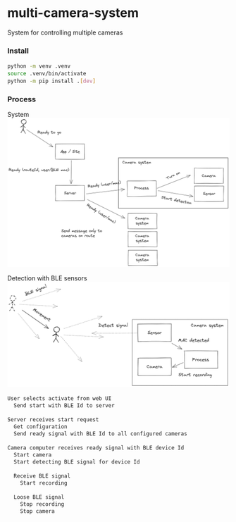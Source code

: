 # multi-camera-system

System for controlling multiple cameras

### Install

```sh
python -m venv .venv
source .venv/bin/activate
python -m pip install .[dev]
```

### Process

System
![System](docs/system.excalidraw.png)

Detection with BLE sensors
![Detection](docs/detection.excalidraw.png)


```
User selects activate from web UI
  Send start with BLE Id to server

Server receives start request
  Get configuration
  Send ready signal with BLE Id to all configured cameras  

Camera computer receives ready signal with BLE device Id
  Start camera
  Start detecting BLE signal for device Id

  Receive BLE signal
    Start recording

  Loose BLE signal
    Stop recording
    Stop camera
```